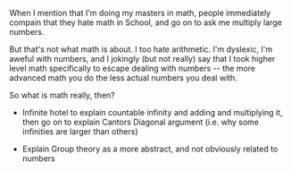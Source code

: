 When I mention that I'm doing my masters in math, people immediately compain
that they hate math in School, and go on to ask me multiply large numbers.

But that's not what math is about. I too hate arithmetic. I'm dyslexic, I'm
aweful with numbers, and I jokingly (but not really) say that I took higher
level math specifically to escape dealing with numbers -- the more advanced
math you do the less actual numbers you deal with.


So what is math really, then?

* Infinite hotel to explain countable infinity and adding and multiplying it,
  then go on to explain Cantors Diagonal argument (i.e. why some infinities
  are larger than others)

* Explain Group theory as a more abstract, and not obviously related to numbers
